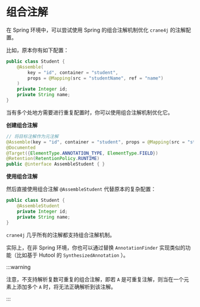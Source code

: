 # 组合注解

在 Spring 环境中，可以尝试使用 Spring 的组合注解机制优化 `crane4j` 的注解配置。

比如，原本你有如下配置：

~~~java
public class Student {
    @Assemble(
        key = "id", container = "student", 
        props = @Mapping(src = "studentName", ref = "name")
    )
    private Integer id;
    private String name;
}
~~~

当有多个处地方需要进行重复配置时，你可以使用组合注解机制优化它。

**创建组合注解**

~~~java
// 将目标注解作为元注解
@Assemble(key = "id", container = "student", props = @Mapping(src = "studentName", ref = "name"))
@Documented
@Target({ElementType.ANNOTATION_TYPE, ElementType.FIELD})
@Retention(RetentionPolicy.RUNTIME)
public @interface AssembleStudent { }
~~~

**使用组合注解**

然后直接使用组合注解 `@AssembleStudent` 代替原本的复杂配置：

~~~java
public class Student {
    @AssembleStudent
    private Integer id;
    private String name;
}
~~~

`crane4j` 几乎所有的注解都支持组合注解机制。

实际上，在非 Spring 环境，你也可以通过替换 `AnnotationFinder` 实现类似的功能（比如基于 Hutool 的 `SynthesizedAnnotation` ）。

:::warning

注意，不支持解析复数可重复的组合注解，即若 `A` 是可重复注解，则当在一个元素上添加多个 `A` 时，将无法正确解析到该注解。

:::